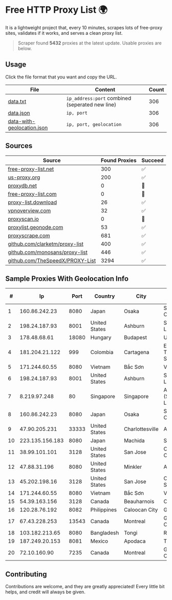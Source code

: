 
# Free HTTP Proxy List 🌍

It is a lightweight project that, every 10 minutes, scrapes lots of free-proxy sites, validates if it works, and serves a clean proxy list.


> Scraper found **5432** proxies at the latest update. Usable proxies are below.

## Usage

Click the file format that you want and copy the URL.


|File|Content|Count|
|----|-------|-----|
|[data.txt](https://raw.githubusercontent.com/themiralay/Proxy-List-World/master/data.txt)|`ip_address:port` combined (seperated new line)|306|
|[data.json](https://raw.githubusercontent.com/themiralay/Proxy-List-World/master/data.json)|`ip, port`|306|
|[data-with-geolocation.json](https://raw.githubusercontent.com/themiralay/Proxy-List-World/master/data-with-geolocation.json)|`ip, port, geolocation`|306|

## Sources

|Source|Found Proxies|Succeed|
|------|-------------|-------|
|[free-proxy-list.net](https://free-proxy-list.net)|300|✅|
|[us-proxy.org](https://www.us-proxy.org)|200|✅|
|[proxydb.net](http://proxydb.net)|0|🚫|
|[free-proxy-list.com](https://free-proxy-list.com/?page=&port=&type%5B%5D=http&type%5B%5D=https&up_time=0&search=Search)|0|🚫|
|[proxy-list.download](https://www.proxy-list.download/HTTP)|26|✅|
|[vpnoverview.com](https://vpnoverview.com/privacy/anonymous-browsing/free-proxy-servers)|32|✅|
|[proxyscan.io](https://www.proxyscan.io)|0|🚫|
|[proxylist.geonode.com](https://proxylist.geonode.com/api/proxy-list?limit=300&page=1&sort_by=lastChecked&sort_type=desc&protocols=http,https)|53|✅|
|[proxyscrape.com](https://api.proxyscrape.com/v2/?request=displayproxies&protocol=http&timeout=10000&country=all&ssl=all&anonymity=all)|681|✅|
|[github.com/clarketm/proxy-list](https://raw.githubusercontent.com/clarketm/proxy-list/master/proxy-list-raw.txt)|400|✅|
|[github.com/monosans/proxy-list](https://raw.githubusercontent.com/monosans/proxy-list/main/proxies/http.txt)|446|✅|
|[github.com/TheSpeedX/PROXY-List](https://raw.githubusercontent.com/TheSpeedX/PROXY-List/master/http.txt)|3294|✅|


## Sample Proxies With Geolocation Info

|#|Ip|Port|Country|City|Internet Service Provider|
|-|--|----|-------|----|-------------------------|
|1|160.86.242.23|8080|Japan|Osaka|Sony Network Communications Inc|
|2|198.24.187.93|8001|United States|Ashburn|Secured Servers LLC|
|3|178.48.68.61|18080|Hungary|Budapest|UPC|
|4|181.204.21.122|999|Colombia|Cartagena|EPM Telecomunicaciones S.A. E.S.P.|
|5|171.244.60.55|8080|Vietnam|Bắc Sơn|VIETEL|
|6|198.24.187.93|8001|United States|Ashburn|Secured Servers LLC|
|7|8.219.97.248|80|Singapore|Singapore|Alibaba Cloud (Singapore) Private Limited|
|8|160.86.242.23|8080|Japan|Osaka|Sony Network Communications Inc|
|9|47.90.205.231|33333|United States|Charlottesville|Alibaba.com LLC|
|10|223.135.156.183|8080|Japan|Machida|So-net Corporation|
|11|38.99.101.101|3128|United States|San Jose|Cogent Communications|
|12|47.88.31.196|8080|United States|Minkler|Alibaba.com LLC|
|13|45.202.198.16|3128|United States|San Jose|Octopus Web Solution Inc|
|14|171.244.60.55|8080|Vietnam|Bắc Sơn|VIETEL|
|15|54.39.163.156|3128|Canada|Beauharnois|OVH SAS|
|16|120.28.76.192|8082|Philippines|Caloocan City|Globe Telecom|
|17|67.43.228.253|13543|Canada|Montreal|GloboTech Communications|
|18|103.182.213.65|8080|Bangladesh|Tongi|Rapid Network|
|19|187.249.20.153|8081|Mexico|Apodaca|Transtelco Inc|
|20|72.10.160.90|7235|Canada|Montreal|GloboTech Communications|



## Contributing

Contributions are welcome, and they are greatly appreciated! Every
little bit helps, and credit will always be given.


